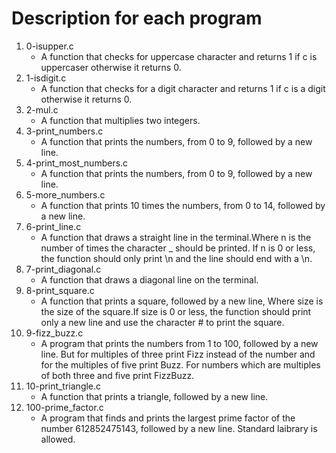 # Description for each program
1. 0-isupper.c
   * A function that checks for uppercase character and returns 1 if c is uppercaser otherwise it returns 0.
2. 1-isdigit.c
   * A function that checks for a digit character and returns 1 if c is a digit otherwise it returns 0.
3. 2-mul.c
   * A function that multiplies two integers.
4. 3-print_numbers.c
   * A function that prints the numbers, from 0 to 9, followed by a new line.
5. 4-print_most_numbers.c
   * A function that prints the numbers, from 0 to 9, followed by a new line.
6. 5-more_numbers.c
   * A function that prints 10 times the numbers, from 0 to 14, followed by a new line.
7. 6-print_line.c
   * A function that draws a straight line in the terminal.Where n is the number of times the character _ should be printed. If n is 0 or less, the function should only print \n and the line should end with a \n.
8. 7-print_diagonal.c
   * A function that draws a diagonal line on the terminal.
9. 8-print_square.c
   * A function that prints a square, followed by a new line, Where size is the size of the square.If size is 0 or less, the function should print only a new line and use the character # to print the square.
10. 9-fizz_buzz.c
    * A program that prints the numbers from 1 to 100, followed by a new line. But for multiples of three print Fizz instead of the number and for the multiples of five print Buzz. For numbers which are multiples of both three and five print FizzBuzz.
11. 10-print_triangle.c
    * A function that prints a triangle, followed by a new line.
12. 100-prime_factor.c
    * A  program that finds and prints the largest prime factor of the number 612852475143, followed by a new line. Standard laibrary is allowed.
